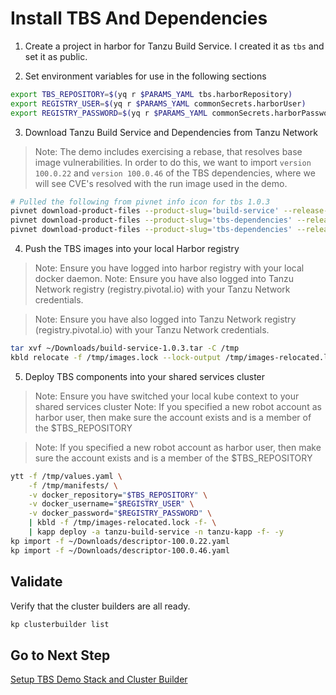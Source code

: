 # Install TBS And Dependencies

1. Create a project in harbor for Tanzu Build Service.  I created it as `tbs` and set it as public.

2. Set environment variables for use in the following sections

```bash
export TBS_REPOSITORY=$(yq r $PARAMS_YAML tbs.harborRepository)
export REGISTRY_USER=$(yq r $PARAMS_YAML commonSecrets.harborUser)
export REGISTRY_PASSWORD=$(yq r $PARAMS_YAML commonSecrets.harborPassword)
```

3. Download Tanzu Build Service and Dependencies from Tanzu Network

>Note: The demo includes exercising a rebase, that resolves base image vulnerabilities.  In order to do this, we want to import `version 100.0.22` and `version 100.0.46` of the TBS dependencies, where we will see CVE's resolved with the run image used in the demo.

```bash
# Pulled the following from pivnet info icon for tbs 1.0.3
pivnet download-product-files --product-slug='build-service' --release-version='1.0.3' --product-file-id=817468 -d ~/Downloads
pivnet download-product-files --product-slug='tbs-dependencies' --release-version='100.0.22' --product-file-id=801577 -d ~/Downloads
pivnet download-product-files --product-slug='tbs-dependencies' --release-version='100.0.46' --product-file-id=834456 -d ~/Downloads
```

4. Push the TBS images into your local Harbor registry

>Note: Ensure you have logged into harbor registry with your local docker daemon.
>Note: Ensure you have also logged into Tanzu Network registry (registry.pivotal.io) with your Tanzu Network credentials.

>Note: Ensure you have also logged into Tanzu Network registry (registry.pivotal.io) with your Tanzu Network credentials.

```bash
tar xvf ~/Downloads/build-service-1.0.3.tar -C /tmp
kbld relocate -f /tmp/images.lock --lock-output /tmp/images-relocated.lock --repository $TBS_REPOSITORY
```

5. Deploy TBS components into your shared services cluster

>Note: Ensure you have switched your local kube context to your shared services cluster
>Note: If you specified a new robot account as harbor user, then make sure the account exists and is a member of the $TBS_REPOSITORY

>Note: If you specified a new robot account as harbor user, then make sure the account exists and is a member of the $TBS_REPOSITORY

```bash
ytt -f /tmp/values.yaml \
    -f /tmp/manifests/ \
    -v docker_repository="$TBS_REPOSITORY" \
    -v docker_username="$REGISTRY_USER" \
    -v docker_password="$REGISTRY_PASSWORD" \
    | kbld -f /tmp/images-relocated.lock -f- \
    | kapp deploy -a tanzu-build-service -n tanzu-kapp -f- -y
kp import -f ~/Downloads/descriptor-100.0.22.yaml
kp import -f ~/Downloads/descriptor-100.0.46.yaml
```

## Validate

Verify that the cluster builders are all ready.

```bash
kp clusterbuilder list
```

## Go to Next Step

[Setup TBS Demo Stack and Cluster Builder](03-tbs-custom-dependencies.md)
